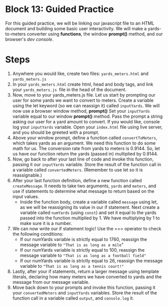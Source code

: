 # Block 13: Guided Practice 

For this guided practice, we will be linking our javascript file to an HTML document and building some basic user interactivity. We will make a yards-to-meters converter using **functions**, the window **prompt()** method, and our browser's *dev console*.

# Steps 

1. Anywhere you would like, create two files: `yards_meters.html` and `yards_meters.js`
2. In your `yards_meters.html` create html, head and body tags, and link your `yards_meters.js `file in the head of the document.
3. Now, move to your yards_meters.js file. Let us start by prompting our user for some yards we want to convert to meters. Create a variable using the let keyword (so we can reassign it) called `inputYards`. We will now use a browser window method, **prompt()**  Set your `inputYards` variable equal to our window **prompt()** method. Pass the prompt a string asking our user for a yard amount to convert. If you would like, console log your `inputYards` variable. Open your `index.html` file using live server, and you should be greeted with a prompt.
4. Above your window prompt, define a function called `convertToMeters`, which takes yards as an argument. We need this function to do some math for us. The conversion rate from yards to meters is 0.9144. So, let us have our function return the yards (passed in) multiplied by 0.9144.
5. Now, go back to after your last line of code and invoke this function, passing it our `inputYards` variable. Store the result of the function call in a variable called `convertedMeters`. (Remember to use let so it is reassignable.)
6. After your last function definition, define a new function called `createMessage`. It needs to take two arguments, `yards` and `meters`, and use if statements to determine what message to return based on the input values. 
    * Inside the function body, create a variable called `message` using let, as we will be reassigning its value in our if statement. Next create a variable called `numYards` (using `const`) and set it equal to the yards passed into the function multiplied by 1. We have multiplying by 1 to make sure it is a number. 
7.  We can now write our if statement logic! Use the === operator to check the following conditions:
    * If our numYards variable is strictly equal to 1760, reassign the message variable to `"That is as long as a mile`"
    * If our numYards variable is strictly equal to 100, reassign the message variable to `"That is as long as a football field"`
    * If our numYards variable is strictly equal to 26, reassign the message variable to `"That is as long as a tennis court!"`
8. Lastly, after your if statements, return a larger message using template literals, declaring how many meters we have converted to yards and the message from our message variable.
9. Move back down to your prompts and invoke this function, passing it your `convertedMeters` and `inputYards` variables. Store the result of the function call in a variable called `output`, and `console.log` it.
